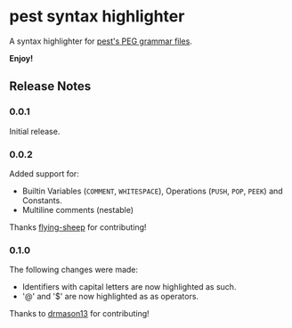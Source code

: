 # pest syntax highlighter

A syntax highlighter for [pest's PEG grammar files](https://github.com/pest-parser/pest).

**Enjoy!**

## Release Notes

### 0.0.1

Initial release.

### 0.0.2
Added support for:
 - Builtin Variables (`COMMENT`, `WHITESPACE`), Operations (`PUSH`, `POP`, `PEEK`) and Constants.
 - Multiline comments (nestable)
 
Thanks [flying-sheep](https://github.com/flying-sheep) for contributing!

### 0.1.0
The following changes were made:

- Identifiers with capital letters are now highlighted as such.
- '@' and '$' are now highlighted as as operators.

Thanks to [drmason13](https://github.com/drmason13) for contributing!
